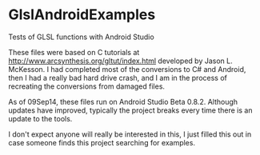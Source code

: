 GlslAndroidExamples
===================

Tests of GLSL functions with Android Studio

These files were based on C tutorials at http://www.arcsynthesis.org/gltut/index.html developed by Jason L. McKesson.
I had completed most of the conversions to C# and Android, then I had a really bad hard drive crash, and I am in the 
process of recreating the conversions from damaged files.

As of 09Sep14, these files run on Android Studio Beta 0.8.2.  Although updates have improved, typically the project 
breaks every time there is an update to the tools.

I don't expect anyone will really be interested in this, I just filled this out in case someone finds this 
project searching for examples.

